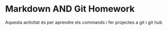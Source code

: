 # Markdown AND Git Homework
Aquesta activitat és per aprendre els commands i fer projectes a git i git hub

